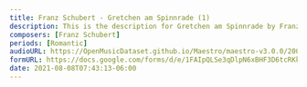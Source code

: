 ```yaml
---
title: Franz Schubert - Gretchen am Spinnrade (1)
description: This is the description for Gretchen am Spinnrade by Franz Schubert
composers: [Franz Schubert]
periods: [Romantic]
audioURL: https://OpenMusicDataset.github.io/Maestro/maestro-v3.0.0/2009/MIDI-Unprocessed_08_R1_2009_01-04_ORIG_MID--AUDIO_08_R1_2009_08_R1_2009_03_WAV.midi
formURL: https://docs.google.com/forms/d/e/1FAIpQLSe3qDlpN6xBHF3D6tcRKkUCq3ptuIYg4b_O0TGb4gCBdsuScg/viewform
date: 2021-08-08T07:43:13-06:00
---
```

